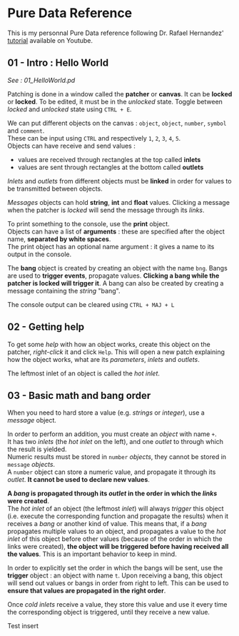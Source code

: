# Pure Data Reference

This is my personnal Pure Data reference following Dr. Rafael Hernandez' [tutorial](https://www.youtube.com/playlist?list=PL12DC9A161D8DC5DC) available on Youtube.

## 01 - Intro : Hello World

*See : 01_HelloWorld.pd*


Patching is done in a window called the **patcher** or **canvas**. It can be **locked** or **locked**. To be edited, it must be in the *unlocked* state. Toggle between *locked* and *unlocked* state using `CTRL + E`.

We can put different objects on the canvas : `object`, `object`, `number`, `symbol` and `comment`.  
These can be input using `CTRL` and respectively `1`, `2`, `3`, `4`, `5`.  
Objects can have receive and send values :
  - values are received through rectangles at the top called **inlets**
  - values are sent through rectangles at the bottom called **outlets**

*Inlets* and *outlets* from different objects must be **linked** in order for values to be transmitted between objects.

*Messages* objects can hold **string**, **int** and **float** values.
Clicking a message when the patcher is *locked* will send the message through its *links*.

To print something to the console, use the **print** object.  
Objects can have a list of **arguments** : these are specified after the object name, **separated by white spaces**.  
The print object has an optional name argument : it gives a name to its output in the console.

The **bang** object is created by creating an object with the name `bng`.
Bangs are used to **trigger events**, propagate values. **Clicking a bang while the patcher is locked will trigger it**.
A bang can also be created by creating a message containing the *string* "bang".

The console output can be cleared using `CTRL + MAJ + L`




## 02 - Getting help

To get some *help* with how an object works, create this object on the patcher, *right-click* it and click `Help`. This will open a new patch explaining how the object works, what are its *parameters*, *inlets* and *outlets*.

The leftmost inlet of an object is called the *hot inlet*.


## 03 - Basic math and bang order

When you need to hard store a value (e.g. *strings* or *integer*), use a *message* object.

In order to perform an addition, you must create an *object* with name `+`.  
It has two *inlets* (the *hot inlet* on the left), and one *outlet* to through which the result is yielded.  
Numeric results must be stored in `number` *objects*, they cannot be stored in `message` *objects*.  
A `number` object can store a numeric value, and propagate it through its *outlet*. **It cannot be used to declare new values**.

**A *bang* is propagated through its *outlet* in the order in which the *links* were created**.  
The *hot inlet* of an object (the leftmost *inlet*) will always *trigger* this object (i.e. execute the corresponding function and propagate the results) when it receives a *bang* or another kind of value. This means that, if a *bang* propagates multiple values to an object, and propagates a value to the *hot inlet* of this object before other values (because of the order in which the links were created), **the object will be triggered before having received all the values**. This is an important behavior to keep in mind.

In order to explicitly set the order in which the bangs will be sent, use the **trigger** object : an object with name `t`. Upon receiving a bang, this object will send out values or bangs in order from right to left. This can be used to **ensure that values are propagated in the right order**.

Once *cold inlets* receive a value, they store this value and use it every time the corresponding object is triggered, until they receive a new value.

Test insert
